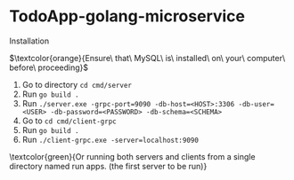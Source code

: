 # TodoApp-golang-microservice
Installation

$\textcolor{orange}{Ensure\ that\ MySQL\ is\ installed\ on\ your\ computer\ before\ proceeding}$

1. Go to directory `cd cmd/server`
2. Run `go build .`
3. Run `./server.exe -grpc-port=9090 -db-host=<HOST>:3306 -db-user=<USER> -db-password=<PASSWORD> -db-schema=<SCHEMA>`
4. Go to `cd cmd/client-grpc`
5. Run `go build .`
6. Run `./client-grpc.exe -server=localhost:9090`

\textcolor{green}{Or running both servers and clients from a single directory named run apps. (the first server to be run)}